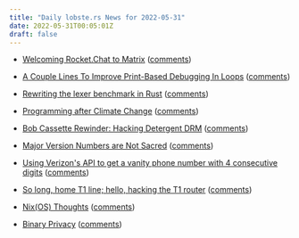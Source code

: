 ```yaml
---
title: "Daily lobste.rs News for 2022-05-31"
date: 2022-05-31T00:05:01Z
draft: false
---
```






- [Welcoming Rocket.Chat to Matrix](https://matrix.org/blog/2022/05/30/welcoming-rocket-chat-to-matrix)
  ([comments](https://lobste.rs/s/9adha2/welcoming_rocket_chat_matrix))



- [A Couple Lines To Improve Print-Based Debugging In Loops](https://rtpg.co/2022/05/30/improve-print-based-debugging.html)
  ([comments](https://lobste.rs/s/r0om8m/couple_lines_improve_print_based))



- [Rewriting the lexer benchmark in Rust](https://eli.thegreenplace.net/2022/rewriting-the-lexer-benchmark-in-rust/)
  ([comments](https://lobste.rs/s/ptguhn/rewriting_lexer_benchmark_rust))



- [Programming after Climate Change](https://matduggan.com/programming-in-the/)
  ([comments](https://lobste.rs/s/pinmrw/programming_after_climate_change))



- [Bob Cassette Rewinder: Hacking Detergent DRM](https://github.com/dekuNukem/bob_cassette_rewinder/blob/master/README.md)
  ([comments](https://lobste.rs/s/urfo5x/bob_cassette_rewinder_hacking_detergent))



- [Major Version Numbers are Not Sacred](https://tom.preston-werner.com/2022/05/23/major-version-numbers-are-not-sacred.html)
  ([comments](https://lobste.rs/s/76rgnf/major_version_numbers_are_not_sacred))



- [Using Verizon's API to get a vanity phone number with 4 consecutive digits](https://blog.jonlu.ca/posts/verizon-rare-numbers?ref=ls)
  ([comments](https://lobste.rs/s/ivakz5/using_verizon_s_api_get_vanity_phone))



- [So long, home T1 line; hello, hacking the T1 router](http://oldvcr.blogspot.com/2022/05/so-long-home-t1-line-hello-hacking-t1.html)
  ([comments](https://lobste.rs/s/yhmx41/so_long_home_t1_line_hello_hacking_t1))



- [Nix(OS) Thoughts](https://bicompact.space/blog/2020/06/20/nix-os-thoughts/)
  ([comments](https://lobste.rs/s/czqajm/nix_os_thoughts))



- [Binary Privacy](https://matklad.github.io//2022/05/29/binary-privacy.html)
  ([comments](https://lobste.rs/s/81e3gf/binary_privacy))



